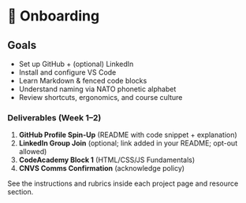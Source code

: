 # 🚀 Onboarding

## Goals
- Set up GitHub + (optional) LinkedIn
- Install and configure VS Code
- Learn Markdown & fenced code blocks
- Understand naming via NATO phonetic alphabet
- Review shortcuts, ergonomics, and course culture

### Deliverables (Week 1–2)
1. **GitHub Profile Spin-Up** (README with code snippet + explanation)
2. **LinkedIn Group Join** (optional; link added in your README; opt-out allowed)
3. **CodeAcademy Block 1** (HTML/CSS/JS Fundamentals)
4. **CNVS Comms Confirmation** (acknowledge policy)

See the instructions and rubrics inside each project page and resource section.
